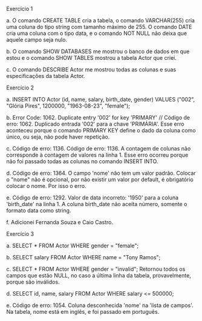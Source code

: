 Exercício 1

a. O comando CREATE TABLE cria a tabela, o comando VARCHAR(255) cria uma coluna do tipo string com tamanho máximo de 255. O comando DATE cria uma coluna com o tipo data, e o comando NOT NULL não deixa que aquele campo seja nulo.

b. O comando SHOW DATABASES me mostrou o banco de dados em que estou e o comando SHOW TABLES mostrou a tabela Actor que criei.

c. O comando DESCRIBE Actor me mostrou todas as colunas e suas especificações da tabela Actor.

Exercício 2

a. INSERT INTO Actor (id, name, salary, birth_date, gender)
   VALUES ("002", "Glória Pires", 1200000, "1963-08-23", "female");

b. Error Code: 1062. Duplicate entry '002' for key 'PRIMARY' // Código de erro: 1062. Duplicado entrada '002' para a chave 'PRIMÁRIA'. Esse erro aconteceu porque o comando PRIMARY KEY define o dado da coluna como único, ou seja, não pode haver repetição.

c. Código de erro: 1136. Código de erro: 1136. A contagem de colunas não corresponde à contagem de valores na linha 1. Esse erro ocorreu porque não foi passado todas as colunas no comando INSERT INTO.

d. Código de erro: 1364. O campo 'nome' não tem um valor padrão. Colocar o "nome" não é opcional, por não existir um valor por default, é obrigatório colocar o nome. Por isso o erro.

e. Código de erro: 1292. Valor de data incorreto: '1950' para a coluna 'birth_date' na linha 1. A coluna birth_date não aceita número, somente o formato data como string.

f. Adicionei Fernanda Souza e Caio Castro.

Exercício 3

a. SELECT * FROM Actor WHERE gender = "female";

b. SELECT salary FROM Actor WHERE name = "Tony Ramos";

c. SELECT * FROM Actor WHERE gender = "invalid"; Retornou todos os campos que estão NULL, no caso a última linha da tabela, provavelmente, porque são inválidos.

d. SELECT id, name, salary FROM Actor WHERE salary <= 500000;

e. Código de erro: 1054. Coluna desconhecida 'nome' na 'lista de campos'. Na tabela, nome está em inglês, e foi passado em português.


